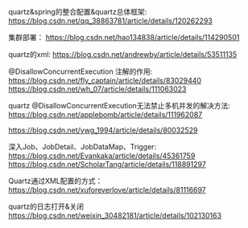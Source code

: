 quartz&spring的整合配置&quartz总体框架:
https://blog.csdn.net/qq_38863781/article/details/120262293


集群部署：
https://blog.csdn.net/hao134838/article/details/114290501


quartz的xml:
https://blog.csdn.net/andrewby/article/details/53511135

@DisallowConcurrentExecution 注解的作用:
https://blog.csdn.net/fly_captain/article/details/83029440
https://blog.csdn.net/wh_07/article/details/111063023

quartz @DisallowConcurrentExecution无法禁止多机并发的解决方法:
https://blog.csdn.net/applebomb/article/details/111962087


https://blog.csdn.net/ywg_1994/article/details/80032529

深入Job、JobDetail、JobDataMap、Trigger:
https://blog.csdn.net/Evankaka/article/details/45361759  
https://blog.csdn.net/ScholarTang/article/details/118891297

Quartz通过XML配置的方式：
https://blog.csdn.net/xuforeverlove/article/details/81116697


quartz的日志打开&关闭
https://blog.csdn.net/weixin_30482181/article/details/102130163



